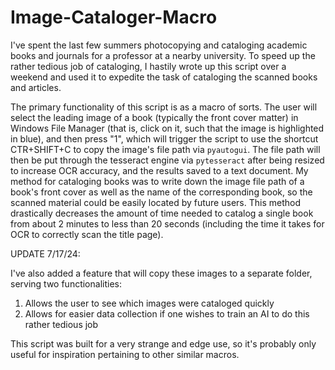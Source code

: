 # Image-Cataloger-Macro

I've spent the last few summers photocopying and cataloging academic books and journals for a professor at a nearby university. To speed up the rather tedious job of cataloging, I hastily wrote up this script over a weekend and used it to expedite the task of cataloging the scanned books and articles.

The primary functionality of this script is as a macro of sorts. The user will select the leading image of a book (typically the front cover matter) in Windows File Manager (that is, click on it, such that the image is highlighted in blue), and then press "1", which will trigger the script to use the shortcut CTR+SHIFT+C to copy the image's file path via `pyautogui`. The file path will then be put through the tesseract engine via `pytesseract` after being resized to increase OCR accuracy, and the results saved to a text document. My method for cataloging books was to write down the image file path of a book's front cover as well as the name of the corresponding book, so the scanned material could be easily located by future users. This method drastically decreases the amount of time needed to catalog a single book from about 2 minutes to less than 20 seconds (including the time it takes for OCR to correctly scan the title page).

UPDATE 7/17/24:

I've also added a feature that will copy these images to a separate folder, serving two functionalities:

1. Allows the user to see which images were cataloged quickly
2. Allows for easier data collection if one wishes to train an AI to do this rather tedious job

This script was built for a very strange and edge use, so it's probably only useful for inspiration pertaining to other similar macros.
